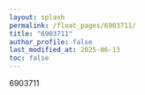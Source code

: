 ```yaml
---
layout: splash
permalink: /float_pages/6903711/
title: "6903711"
author_profile: false
last_modified_at: 2025-06-13
toc: false
---
```

 
6903711
